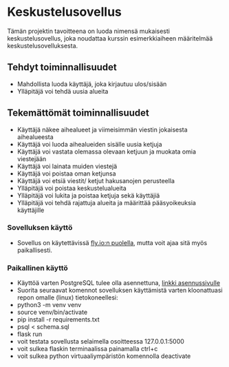 # Keskustelusovellus
Tämän projektin tavoitteena on luoda nimensä mukaisesti keskustelusovellus, joka noudattaa kurssin esimerkkiaiheen määritelmää keskustelusovelluksesta.

## Tehdyt toiminnallisuudet
- Mahdollista luoda käyttäjä, joka kirjautuu ulos/sisään
- Ylläpitäjä voi tehdä uusia alueita

## Tekemättömät toiminnallisuudet
- Käyttäjä näkee aihealueet ja viimeisimmän viestin jokaisesta aihealueesta
- Käyttäjä voi luoda aihealueiden sisälle uusia ketjuja
- Käyttäjä voi vastata olemassa olevaan ketjuun ja muokata omia viestejään
- Käyttäjä voi lainata muiden viestejä
- Käyttäjä voi poistaa oman ketjunsa
- Käyttäjä voi etsiä viestit/ ketjut hakusanojen perusteella
- Ylläpitäjä voi poistaa keskustelualueita
- Ylläpitäjä voi lukita ja poistaa ketjuja sekä käyttäjiä
- Ylläpitäjä voi tehdä rajattuja alueita ja määrittää pääsyoikeuksia käyttäjille

### Sovelluksen käyttö
- Sovellus on käytettävissä [fly.io:n puolella](https://tsoha-keskustelusovellus.fly.dev/), mutta voit ajaa sitä myös paikallisesti.

### Paikallinen käyttö
- Käyttöä varten PostgreSQL tulee olla asennettuna, [linkki asennussivulle](https://www.postgresql.org/download/)
- Suorita seuraavat komennot sovelluksen käyttämistä varten kloonattuasi repon omalle (linux) tietokoneellesi:
- python3 -m venv venv
- source venv/bin/activate
- pip install -r requirements.txt
- psql < schema.sql
- flask run
- voit testata sovellusta selaimella osoitteessa 127.0.0.1:5000
- voit sulkea flaskin terminaalissa painamalla ctrl+c 
- voit sulkea python virtuaaliympäristön komennolla deactivate
